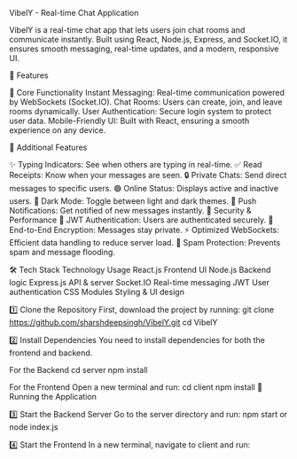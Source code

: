 VibelY - Real-time Chat Application

VibelY is a real-time chat app that lets users join chat rooms and communicate instantly. Built using React, Node.js, Express, and Socket.IO, it ensures smooth messaging, real-time updates, and a modern, responsive UI.

🚀 Features

🔹 Core Functionality
Instant Messaging: Real-time communication powered by WebSockets (Socket.IO).
Chat Rooms: Users can create, join, and leave rooms dynamically.
User Authentication: Secure login system to protect user data.
Mobile-Friendly UI: Built with React, ensuring a smooth experience on any device.

🔹 Additional Features

✨ Typing Indicators: See when others are typing in real-time.
✅ Read Receipts: Know when your messages are seen.
🔒 Private Chats: Send direct messages to specific users.
🟢 Online Status: Displays active and inactive users.
🌙 Dark Mode: Toggle between light and dark themes.
🔔 Push Notifications: Get notified of new messages instantly.
🔹 Security & Performance
🔑 JWT Authentication: Users are authenticated securely.
🔐 End-to-End Encryption: Messages stay private.
⚡ Optimized WebSockets: Efficient data handling to reduce server load.
🚫 Spam Protection: Prevents spam and message flooding.


🛠 Tech Stack
Technology	Usage
React.js	Frontend UI
Node.js	Backend logic
Express.js	API & server
Socket.IO	Real-time messaging
JWT	User authentication
CSS Modules	Styling & UI design



1️⃣ Clone the Repository
First, download the project by running:
git clone https://github.com/sharshdeepsingh/VibelY.git
cd VibelY

2️⃣ Install Dependencies
You need to install dependencies for both the frontend and backend.

For the Backend
cd server
npm install

For the Frontend
Open a new terminal and run:
cd client
npm install
🚀 Running the Application

3️⃣ Start the Backend Server
Go to the server directory and run:
npm start
or
node index.js 

4️⃣ Start the Frontend
In a new terminal, navigate to client and run:


